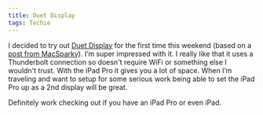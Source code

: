 ```yaml
---
title: Duet Display
tags: Techie
---
```


I decided to try out [Duet Display](http://www.duetdisplay.com/) for the first time this weekend (based on a [post from MacSparky](http://macsparky.com/blog/2015/12/thumbs-up-for-duet-display)). I’m super impressed with it. I really like that it uses a Thunderbolt connection so doesn't require WiFi or something else I wouldn't trust. With the iPad Pro it gives you a lot of space. When I’m traveling and want to setup for some serious work being able to set the iPad Pro up as a 2nd display will be great.

Definitely work checking out if you have an iPad Pro or even iPad.
